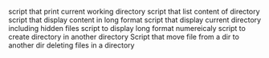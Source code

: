 script that print current working directory
script that list content of directory
script that display content in long format
script that display current directory including hidden files
script to display long format numereicaly
script to create directory in another directory
Script that move file from a dir to another dir
deleting files in a directory
